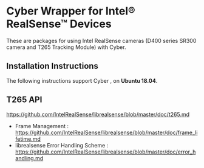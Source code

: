 # Cyber Wrapper for Intel&reg; RealSense&trade; Devices
These are packages for using Intel RealSense cameras (D400 series SR300 camera and T265 Tracking Module) with Cyber.

## Installation Instructions

The following instructions support Cyber , on **Ubuntu 18.04**.

## T265 API
https://github.com/IntelRealSense/librealsense/blob/master/doc/t265.md

- Frame Management : https://github.com/IntelRealSense/librealsense/blob/master/doc/frame_lifetime.md
- librealsense Error Handling Scheme : https://github.com/IntelRealSense/librealsense/blob/master/doc/error_handling.md